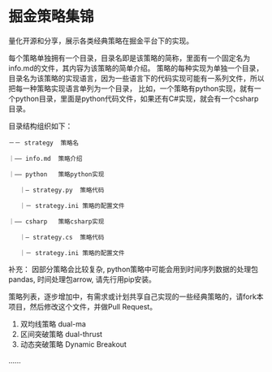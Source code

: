 # 掘金策略集锦

量化开源和分享，展示各类经典策略在掘金平台下的实现。

每个策略单独拥有一个目录，目录名即是该策略的简称，里面有一个固定名为info.md的文件，其内容为该策略的简单介绍。
策略的每种实现为单独一个目录，目录名为该策略的实现语言，因为一些语言下的代码实现可能有一系列文件，所以把每一种策略实现语言单列为一个目录，
比如，一个策略有python实现，就有一个python目录，里面是python代码文件，如果还有C#实现，就会有一个csharp目录。


目录结构组织如下：


    －－ strategy  策略名
  
    ｜—— info.md  策略介绍
    
    ｜—— python   策略python实现
    
       ｜— strategy.py  策略代码
       
       ｜－ strategy.ini 策略的配置文件

    ｜—— csharp   策略csharp实现
    
       ｜— strategy.cs  策略代码

       ｜－ strategy.ini 策略的配置文件
       
       
补充：
    因部分策略会比较复杂, python策略中可能会用到时间序列数据的处理包pandas, 时间处理包arrow, 请先行用pip安装。

策略列表，逐步增加中，有需求或计划共享自己实现的一些经典策略的，请fork本项目，然后修改这个文件，并做Pull Request。

1. 双均线策略 dual-ma
2. 区间突破策略 dual-thrust 
3. 动态突破策略 Dynamic Breakout

 ...... 
